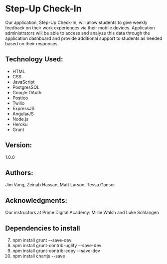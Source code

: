Step-Up Check-In
======

Our application, Step-Up Check-In, will allow students to give weekly feedback on their work experiences via their mobile devices. Application administrators will be able to access and analyze this data through the application dashboard and provide additional support to students as needed based on their responses.

Technology Used:
-------
- HTML
- CSS
- JavaScript
- PostgresSQL
- Google OAuth
- Postico
- Twilio
- ExpressJS
- AngularJS
- Node.js
- Heroku
- Grunt

Version:
---

1.0.0

Authors:
----

Jim Vang, Zeinab Hassan, Matt Larson, Tessa Ganser

Acknowledgments:
-----

Our instructors at Prime Digital Academy: Millie Walsh and Luke Schlangen


Dependencies to install
----
7. npm install grunt --save-dev
8. npm install grunt-contrib-uglify --save-dev
9. npm install grunt-contrib-copy --save-dev
10. npm install chartjs --save
